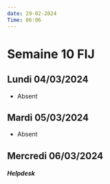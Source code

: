 ```yaml
---
date: 29-02-2024
Time: 06:06
---
```

# Semaine 10 FIJ
## Lundi 04/03/2024
- Absent 
## Mardi 05/03/2024
- Absent
## Mercredi 06/03/2024
##### Helpdesk